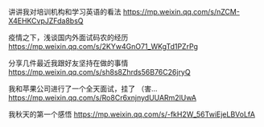 讲讲我对培训机构和学习英语的看法
https://mp.weixin.qq.com/s/nZCM-X4EHKCvpJZFda8bsQ

疫情之下，浅谈国内外面试码农的经历
https://mp.weixin.qq.com/s/2KYw4GnO71_WKgTd1PZrPg

分享几件最近我跟好友坚持在做的事情
https://mp.weixin.qq.com/s/sh8s8Zhrds56B76C26jryQ

我和苹果公司进行了一个全天面试，挂了 （害...
https://mp.weixin.qq.com/s/Ro8Cr6xnjnydUUARm2lUwA

我秋天的第一个感悟
https://mp.weixin.qq.com/s/-fkH2W_56TwiEjeLBVoLfA